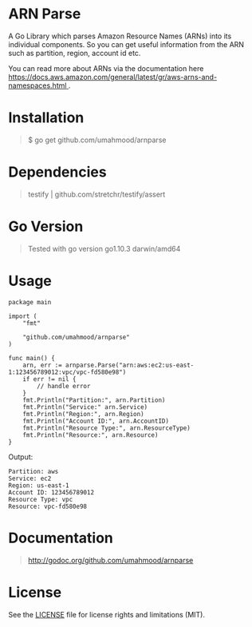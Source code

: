 # ARN Parse

A Go Library which parses Amazon Resource Names (ARNs) into its individual 
components. So you can get useful information from the ARN such as partition, 
region, account id etc.

You can read more about ARNs via the documentation here [https://docs.aws.amazon.com/general/latest/gr/aws-arns-and-namespaces.html
](https://docs.aws.amazon.com/general/latest/gr/aws-arns-and-namespaces.html).

# Installation

> $ go get github.com/umahmood/arnparse

# Dependencies 

> testify | github.com/stretchr/testify/assert

# Go Version

> Tested with go version go1.10.3 darwin/amd64

# Usage
```
package main

import (
    "fmt"

    "github.com/umahmood/arnparse"
)

func main() {
    arn, err := arnparse.Parse("arn:aws:ec2:us-east-1:123456789012:vpc/vpc-fd580e98")
    if err != nil {
        // handle error
    }
    fmt.Println("Partition:", arn.Partition)
    fmt.Println("Service:" arn.Service)
    fmt.Println("Region:", arn.Region)
    fmt.Println("Account ID:", arn.AccountID)
    fmt.Println("Resource Type:", arn.ResourceType)
    fmt.Println("Resource:", arn.Resource)
}
```

Output:
```
Partition: aws
Service: ec2
Region: us-east-1
Account ID: 123456789012
Resource Type: vpc
Resource: vpc-fd580e98
```

# Documentation

> http://godoc.org/github.com/umahmood/arnparse

# License

See the [LICENSE](LICENSE.md) file for license rights and limitations (MIT).
